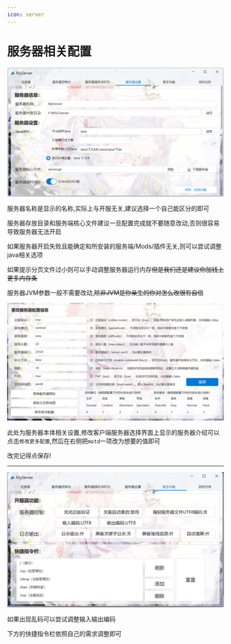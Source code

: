 ```yaml
---
icon: server
---
```

# 服务器相关配置

![img](./assets/config_part1.png)

服务器名称是显示的名称,实际上与开服无关,建议选择一个自己能区分的即可

服务器存放目录和服务端核心文件建议一旦配置完成就不要随意改动,否则很容易导致服务器无法开启

如果服务器开启失败且能确定和所安装的服务端/Mods/插件无关,则可以尝试调整java相关选项

如果提示分页文件过小则可以手动调整服务器运行内存~~但是我们还是建议你加钱上更多内存条~~

服务器JVM参数一般不需要改动,~~除非JVM是你亲生的你对怎么改很有自信~~

![img](./assets/config_part2.png)

此处为服务器本体相关设置,修改客户端服务器选择界面上显示的服务器介绍可以点击```修改更多配置```,然后在右侧把```motd```一项改为想要的值即可

改完记得点保存!

---

![img](./assets/morefeat.png)

如果出现乱码可以尝试调整输入输出编码

下方的快捷指令栏依照自己的需求调整即可